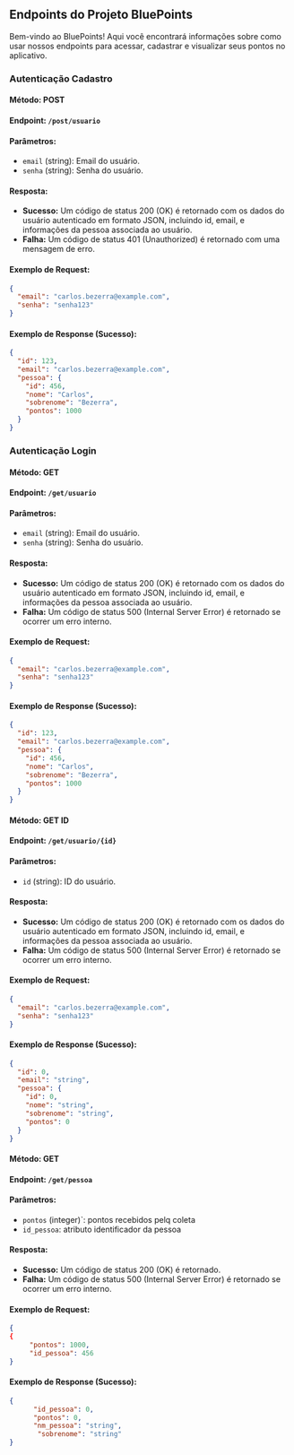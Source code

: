 ## Endpoints do Projeto BluePoints

Bem-vindo ao BluePoints! Aqui você encontrará informações sobre como usar nossos endpoints para acessar, cadastrar e visualizar seus pontos no aplicativo.

### Autenticação Cadastro


#### Método: POST

#### Endpoint: `/post/usuario`

#### Parâmetros:

* `email` (string): Email do usuário.
* `senha` (string): Senha do usuário.

#### Resposta:

* **Sucesso:** Um código de status 200 (OK) é retornado com os dados do usuário autenticado em formato JSON, incluindo id, email, e informações da pessoa associada ao usuário.
* **Falha:** Um código de status 401 (Unauthorized) é retornado com uma mensagem de erro.

#### Exemplo de Request:

```json
{
  "email": "carlos.bezerra@example.com",
  "senha": "senha123"
}
```

#### Exemplo de Response (Sucesso):

```json
{
  "id": 123,
  "email": "carlos.bezerra@example.com",
  "pessoa": {
    "id": 456,
    "nome": "Carlos",
    "sobrenome": "Bezerra",
    "pontos": 1000
  }
}
```

### Autenticação Login

#### Método: GET

#### Endpoint: `/get/usuario`

#### Parâmetros:

* `email` (string): Email do usuário.
* `senha` (string): Senha do usuário.

#### Resposta:

* **Sucesso:** Um código de status 200 (OK) é retornado com os dados do usuário autenticado em formato JSON, incluindo id, email, e informações da pessoa associada ao usuário.
* **Falha:** Um código de status 500 (Internal Server Error) é retornado se ocorrer um erro interno.

#### Exemplo de Request:

```json
{
  "email": "carlos.bezerra@example.com",
  "senha": "senha123"
}
```

#### Exemplo de Response (Sucesso):

```json
{
  "id": 123,
  "email": "carlos.bezerra@example.com",
  "pessoa": {
    "id": 456,
    "nome": "Carlos",
    "sobrenome": "Bezerra",
    "pontos": 1000
  }
}
```


#### Método: GET ID

#### Endpoint: `/get/usuario/{id}`

#### Parâmetros:

* `id` (string): ID do usuário.

#### Resposta:

* **Sucesso:** Um código de status 200 (OK) é retornado com os dados do usuário autenticado em formato JSON, incluindo id, email, e informações da pessoa associada ao usuário.
* **Falha:** Um código de status 500 (Internal Server Error) é retornado se ocorrer um erro interno.

#### Exemplo de Request:

```json
{
  "email": "carlos.bezerra@example.com",
  "senha": "senha123"
}
```

#### Exemplo de Response (Sucesso):

```json
{
  "id": 0,
  "email": "string",
  "pessoa": {
    "id": 0,
    "nome": "string",
    "sobrenome": "string",
    "pontos": 0
  }
}
```



#### Método: GET

#### Endpoint: `/get/pessoa`

#### Parâmetros: 

- `pontos` (integer)`: pontos recebidos pelq coleta
- `id_pessoa`: atributo identificador da pessoa



#### Resposta:


* **Sucesso:** Um código de status 200 (OK) é retornado.
* **Falha:** Um código de status 500 (Internal Server Error) é retornado se ocorrer um erro interno.


#### Exemplo de Request:

```json
{
{
     "pontos": 1000,
     "id_pessoa": 456
}
```


#### Exemplo de Response (Sucesso):

```json
{
      "id_pessoa": 0,
      "pontos": 0,
      "nm_pessoa": "string",
       "sobrenome": "string"
}
```
